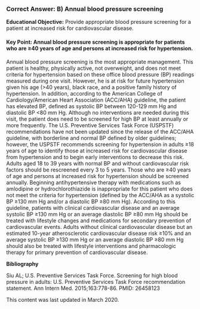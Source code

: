 
### Correct Answer: B) Annual blood pressure screening 

**Educational Objective:** Provide appropriate blood pressure screening for a patient at increased risk for cardiovascular disease.

#### **Key Point:** Annual blood pressure screening is appropriate for patients who are ≥40 years of age and persons at increased risk for hypertension.

Annual blood pressure screening is the most appropriate management. This patient is healthy, physically active, not overweight, and does not meet criteria for hypertension based on these office blood pressure (BP) readings measured during one visit. However, he is at risk for future hypertension given his age (>40 years), black race, and a positive family history of hypertension. In addition, according to the American College of Cardiology/American Heart Association (ACC/AHA) guideline, the patient has elevated BP, defined as systolic BP between 120-129 mm Hg and diastolic BP <80 mm Hg. Although no interventions are needed during this visit, the patient does need to be screened for high BP at least annually or more frequently. The U.S. Preventive Services Task Force (USPSTF) recommendations have not been updated since the release of the ACC/AHA guideline, with borderline and normal BP defined by older guidelines; however, the USPSTF recommends screening for hypertension in adults ≥18 years of age to identify those at increased risk for cardiovascular disease from hypertension and to begin early interventions to decrease this risk. Adults aged 18 to 39 years with normal BP and without cardiovascular risk factors should be rescreened every 3 to 5 years. Those who are ≥40 years of age and persons at increased risk for hypertension should be screened annually.
Beginning antihypertensive therapy with medications such as amlodipine or hydrochlorothiazide is inappropriate for this patient who does not meet the criteria for hypertension (defined by the ACC/AHA as a systolic BP ≥130 mm Hg and/or a diastolic BP ≥80 mm Hg). According to this guideline, patients with clinical cardiovascular disease and an average systolic BP ≥130 mm Hg or an average diastolic BP ≥80 mm Hg should be treated with lifestyle changes and medications for secondary prevention of cardiovascular events. Adults without clinical cardiovascular disease but an estimated 10-year atherosclerotic cardiovascular disease risk ≥10% and an average systolic BP ≥130 mm Hg or an average diastolic BP ≥80 mm Hg should also be treated with lifestyle interventions and pharmacologic therapy for primary prevention of cardiovascular disease.

**Bibliography**

Siu AL; U.S. Preventive Services Task Force. Screening for high blood pressure in adults: U.S. Preventive Services Task Force recommendation statement. Ann Intern Med. 2015;163:778-86. PMID: 26458123

This content was last updated in March 2020.
